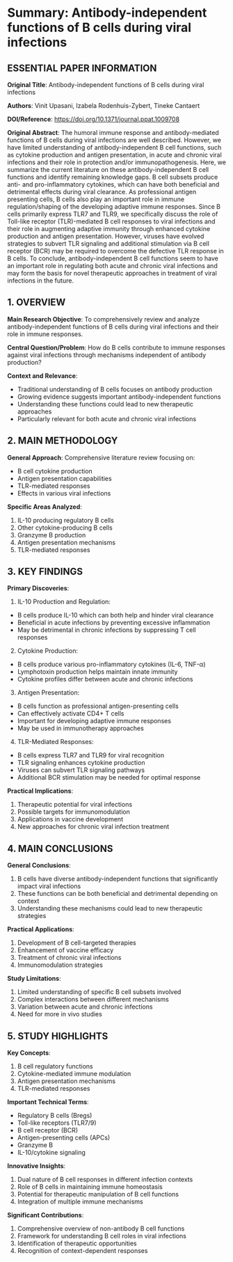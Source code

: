 # Summary: Antibody-independent functions of B cells during viral infections

## ESSENTIAL PAPER INFORMATION

**Original Title**: Antibody-independent functions of B cells during viral infections

**Authors**: Vinit Upasani, Izabela Rodenhuis-Zybert, Tineke Cantaert

**DOI/Reference**: https://doi.org/10.1371/journal.ppat.1009708

**Original Abstract**:
The humoral immune response and antibody-mediated functions of B cells during viral infections are well described. However, we have limited understanding of antibody-independent B cell functions, such as cytokine production and antigen presentation, in acute and chronic viral infections and their role in protection and/or immunopathogenesis. Here, we summarize the current literature on these antibody-independent B cell functions and identify remaining knowledge gaps. B cell subsets produce anti- and pro-inflammatory cytokines, which can have both beneficial and detrimental effects during viral clearance. As professional antigen presenting cells, B cells also play an important role in immune regulation/shaping of the developing adaptive immune responses. Since B cells primarily express TLR7 and TLR9, we specifically discuss the role of Toll-like receptor (TLR)-mediated B cell responses to viral infections and their role in augmenting adaptive immunity through enhanced cytokine production and antigen presentation. However, viruses have evolved strategies to subvert TLR signaling and additional stimulation via B cell receptor (BCR) may be required to overcome the defective TLR response in B cells. To conclude, antibody-independent B cell functions seem to have an important role in regulating both acute and chronic viral infections and may form the basis for novel therapeutic approaches in treatment of viral infections in the future.

## 1. OVERVIEW

**Main Research Objective**: 
To comprehensively review and analyze antibody-independent functions of B cells during viral infections and their role in immune responses.

**Central Question/Problem**:
How do B cells contribute to immune responses against viral infections through mechanisms independent of antibody production?

**Context and Relevance**:
- Traditional understanding of B cells focuses on antibody production
- Growing evidence suggests important antibody-independent functions
- Understanding these functions could lead to new therapeutic approaches
- Particularly relevant for both acute and chronic viral infections

## 2. MAIN METHODOLOGY

**General Approach**:
Comprehensive literature review focusing on:
- B cell cytokine production
- Antigen presentation capabilities
- TLR-mediated responses
- Effects in various viral infections

**Specific Areas Analyzed**:
1. IL-10 producing regulatory B cells
2. Other cytokine-producing B cells
3. Granzyme B production
4. Antigen presentation mechanisms
5. TLR-mediated responses

## 3. KEY FINDINGS

**Primary Discoveries**:

1. IL-10 Production and Regulation:
- B cells produce IL-10 which can both help and hinder viral clearance
- Beneficial in acute infections by preventing excessive inflammation
- May be detrimental in chronic infections by suppressing T cell responses

2. Cytokine Production:
- B cells produce various pro-inflammatory cytokines (IL-6, TNF-α)
- Lymphotoxin production helps maintain innate immunity
- Cytokine profiles differ between acute and chronic infections

3. Antigen Presentation:
- B cells function as professional antigen-presenting cells
- Can effectively activate CD4+ T cells
- Important for developing adaptive immune responses
- May be used in immunotherapy approaches

4. TLR-Mediated Responses:
- B cells express TLR7 and TLR9 for viral recognition
- TLR signaling enhances cytokine production
- Viruses can subvert TLR signaling pathways
- Additional BCR stimulation may be needed for optimal response

**Practical Implications**:
1. Therapeutic potential for viral infections
2. Possible targets for immunomodulation
3. Applications in vaccine development
4. New approaches for chronic viral infection treatment

## 4. MAIN CONCLUSIONS

**General Conclusions**:
1. B cells have diverse antibody-independent functions that significantly impact viral infections
2. These functions can be both beneficial and detrimental depending on context
3. Understanding these mechanisms could lead to new therapeutic strategies

**Practical Applications**:
1. Development of B cell-targeted therapies
2. Enhancement of vaccine efficacy
3. Treatment of chronic viral infections
4. Immunomodulation strategies

**Study Limitations**:
1. Limited understanding of specific B cell subsets involved
2. Complex interactions between different mechanisms
3. Variation between acute and chronic infections
4. Need for more in vivo studies

## 5. STUDY HIGHLIGHTS

**Key Concepts**:
1. B cell regulatory functions
2. Cytokine-mediated immune modulation
3. Antigen presentation mechanisms
4. TLR-mediated responses

**Important Technical Terms**:
- Regulatory B cells (Bregs)
- Toll-like receptors (TLR7/9)
- B cell receptor (BCR)
- Antigen-presenting cells (APCs)
- Granzyme B
- IL-10/cytokine signaling

**Innovative Insights**:
1. Dual nature of B cell responses in different infection contexts
2. Role of B cells in maintaining immune homeostasis
3. Potential for therapeutic manipulation of B cell functions
4. Integration of multiple immune mechanisms

**Significant Contributions**:
1. Comprehensive overview of non-antibody B cell functions
2. Framework for understanding B cell roles in viral infections
3. Identification of therapeutic opportunities
4. Recognition of context-dependent responses